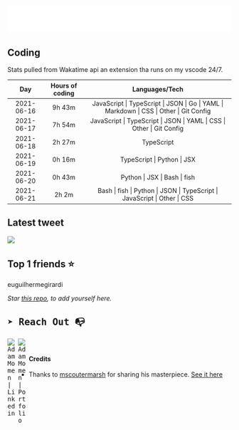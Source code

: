 
![test image size](/assets/welcome_message.gif)

## Coding
Stats pulled from Wakatime api an extension tha runs on my vscode 24/7.

|Day|Hours of coding|Languages/Tech|
|:-:|:-:|:-:|
|2021-06-16|9h 43m|JavaScript &#124; TypeScript &#124; JSON &#124; Go &#124; YAML &#124; Markdown &#124; CSS &#124; Other &#124; Git Config|
|2021-06-17|7h 54m|JavaScript &#124; TypeScript &#124; JSON &#124; YAML &#124; CSS &#124; Other &#124; Git Config|
|2021-06-18|2h 27m|TypeScript|
|2021-06-19|0h 16m|TypeScript &#124; Python &#124; JSX|
|2021-06-20|0h 43m|Python &#124; JSX &#124; Bash &#124; fish|
|2021-06-21|2h 2m|Bash &#124; fish &#124; Python &#124; JSON &#124; TypeScript &#124; JavaScript &#124; Other &#124; CSS|

## Latest tweet
[<img src="<tweet-image-url>" width="400">](<tweet-url>)

## Top 1 friends ⭐️
euguilhermegirardi

*Star [this repo](https://github.com/AdamMomen/AdamMomen), to add yourself here.*


<samp>

## ➤ Reach Out :mailbox_with_no_mail:

>
  <a href="https://www.linkedin.com/in/adam-momen-99596275/">
     <img align="left" alt="Adam Momen | Linkedin" width="24px" src="./assets/Linkedin.svg" />
   </a>

   <a href="https://adammomen.com/">
     <img align="left" alt="Adam Momen | Portfolio" width="24px" src="./assets/web.svg" />
   </a>

</samp>

<br>

#### Credits
* Thanks to [mscoutermarsh](https://github.com/mscoutermarsh) for sharing his masterpiece. [See it here](https://github.com/mscoutermarsh/mscoutermarsh)